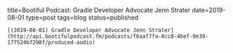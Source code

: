 
title=Bootiful Podcast: Gradle Developer Advocate Jenn Strater
date=2019-08-01
type=post
tags=blog
status=published
~~~~~~
[(2019-08-01) Gradle Developer Advocate Jenn Strater](http://api.bootifulpodcast.fm/podcasts/f6aaf7fa-8cc8-4bef-9e39-177524b7298f/produced-audio) 
            